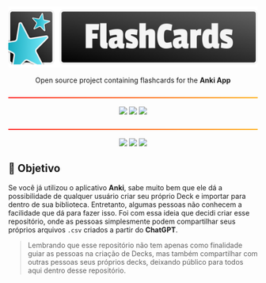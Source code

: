 <div align="center">
    <img src="assets/img/FlashCardsBanner.png" width="512">
    <p>Open source project containing flashcards for the <b>Anki App</b></p>
</div>

![](https://github.com/Harlocks/keypirinha/blob/main/assets/images/warnLine.png?raw=true)

<div align="center">
    <img src="https://img.shields.io/badge/HTML5-E34F26?style=for-the-badge&logo=html5&logoColor=white">
    <img src="https://img.shields.io/badge/CSS3-1572B6?style=for-the-badge&logo=css3&logoColor=white">
    <a href="https://harlocks.github.io" target="_blank"><img src="https://img.shields.io/badge/website-000000?style=for-the-badge&logo=About.me&logoColor=white"></a>
</div>

![](https://github.com/Harlocks/keypirinha/blob/main/assets/images/warnLine.png?raw=true)

<div align="center">
    <img src="https://img.shields.io/website?url=https%3A%2F%2Fharlocks.github.io&up_message=ONLINE&up_color=77dd77&down_message=OFFLINE&down_color=ff6961&style=flat-square&logo=github&label=WEBSITE&labelColor=222">
    <img src="https://img.shields.io/github/repo-size/harlocks/harlocks.github.io?style=flat-square&label=REPO%20SIZE&labelColor=222">
    <img src="https://img.shields.io/github/stars/harlocks/harlocks.github.io?style=flat-square&label=STARS&labelColor=222">
</div>

<h2>🎯 Objetivo</h2>
<p>Se você já utilizou o aplicativo <b>Anki</b>, sabe muito bem que ele dá a possibilidade de qualquer usuário criar seu próprio Deck e importar para dentro de sua biblioteca. Entretanto, algumas pessoas não conhecem a facilidade que dá para fazer isso. Foi com essa ideia que decidi criar esse repositório, onde as pessoas simplesmente podem compartilhar seus próprios arquivos <code>.csv</code> criados a partir do <b>ChatGPT</b>. </p>

> Lembrando que esse repositório não tem apenas como finalidade guiar as pessoas na criação de Decks, mas também compartilhar com outras pessoas seus próprios decks, deixando público para todos aqui dentro desse repositório.
